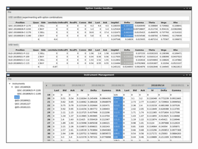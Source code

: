 ![QGC and GLD Backspread with credit](/notes/pictures/QGC_GLD_backspread_2018-08-17_12-47-23.png)
![GLD option chain with live greeks](/notes/pictures/gld_option_chain_2018-08-17_12-46-29.png)
